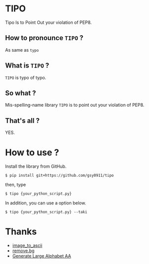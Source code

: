 # TIPO

Tipo Is to Point Out your violation of PEP8.

## How to pronounce `TIPO` ?

As same as `typo`

## What is `TIPO` ?

`TIPO` is typo of typo.

## So what ?

Mis-spelling-name library `TIPO` is to point out your violation of PEP8.

## That's all ?

YES.

# How to use ?

Install the library from GitHub.

```shell script
$ pip install git+https://github.com/gsy0911/tipo
```

then, type

```shell script
$ tipo {your_python_script.py}
```

In addition, you can use a option below.

```shell script
$ tipo {your_python_script.py} --taki
```

# Thanks

* [image_to_ascii](https://tool-taro.com/image_to_ascii/)
* [remove.bg](https://www.remove.bg/ja)
* [Generate Large Alphabet AA](https://en.rakko.tools/tools/68/)
